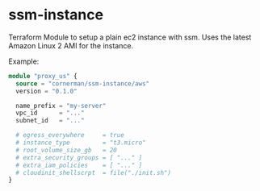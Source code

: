 # ssm-instance

Terraform Module to setup a plain ec2 instance with ssm.
Uses the latest Amazon Linux 2 AMI for the instance.

Example:
```terraform
module "proxy_us" {
  source = "cornerman/ssm-instance/aws"
  version = "0.1.0"

  name_prefix = "my-server"
  vpc_id      = "..."
  subnet_id   = "..."

  # egress_everywhere     = true
  # instance_type         = "t3.micro"
  # root_volume_size_gb   = 20
  # extra_security_groups = [ "..." ]
  # extra_iam_policies    = [ "..." ]
  # cloudinit_shellscrpt  = file("./init.sh")
}
```
